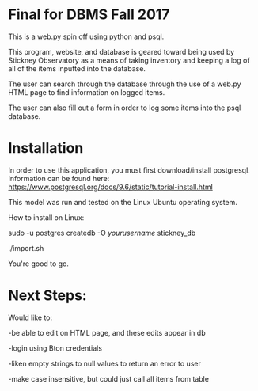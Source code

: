 # Final for DBMS Fall 2017

This is a web.py spin off using python and psql.

This program, website, and database is geared toward being used by Stickney Observatory as a means of taking inventory and keeping a log of all of the items inputted into the database.

The user can search through the database through the use of a web.py HTML page to find information on logged items.

The user can also fill out a form in order to log some items into the psql database. 

# Installation

In order to use this application, you must first download/install postgresql. Information can be found here: https://www.postgresql.org/docs/9.6/static/tutorial-install.html

This model was run and tested on the Linux Ubuntu operating system.

How to install on Linux:

sudo -u postgres createdb -O _yourusername_ stickney_db

./import.sh

You're good to go.

# Next Steps:

Would like to:

-be able to edit on HTML page, and these edits appear in db

-login using Bton credentials

-liken empty strings to null values to return an error to user

-make case insensitive, but could just call all items from table

